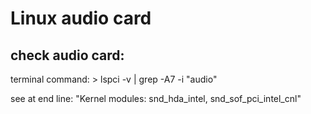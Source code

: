 <h1>Linux audio card</h1>
<h2>check audio card:</h2>
<p>terminal command:
    > lspci -v | grep -A7 -i "audio"</p>
<p>see at end line: "Kernel modules: snd_hda_intel, snd_sof_pci_intel_cnl"</p>

